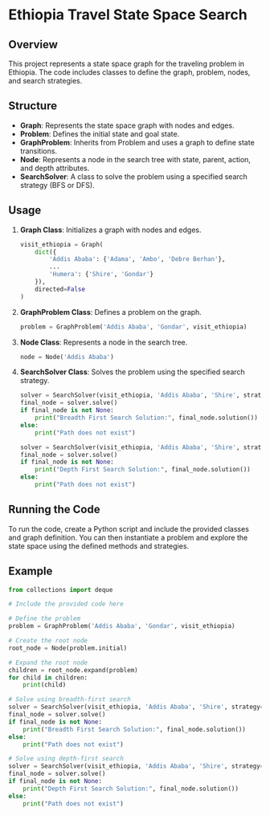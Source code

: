 # Ethiopia Travel State Space Search

## Overview

This project represents a state space graph for the traveling problem in Ethiopia. The code includes classes to define the graph, problem, nodes, and search strategies.

## Structure

- **Graph**: Represents the state space graph with nodes and edges.
- **Problem**: Defines the initial state and goal state.
- **GraphProblem**: Inherits from Problem and uses a graph to define state transitions.
- **Node**: Represents a node in the search tree with state, parent, action, and depth attributes.
- **SearchSolver**: A class to solve the problem using a specified search strategy (BFS or DFS).

## Usage

1. **Graph Class**: Initializes a graph with nodes and edges.
    ```python
    visit_ethiopia = Graph(
        dict({
            'Addis Ababa': {'Adama', 'Ambo', 'Debre Berhan'},
            ...
            'Humera': {'Shire', 'Gondar'}
        }),
        directed=False
    )
    ```

2. **GraphProblem Class**: Defines a problem on the graph.
    ```python
    problem = GraphProblem('Addis Ababa', 'Gondar', visit_ethiopia)
    ```

3. **Node Class**: Represents a node in the search tree.
    ```python
    node = Node('Addis Ababa')
    ```

4. **SearchSolver Class**: Solves the problem using the specified search strategy.
    ```python
    solver = SearchSolver(visit_ethiopia, 'Addis Ababa', 'Shire', strategy='bfs')
    final_node = solver.solve()
    if final_node is not None:
        print("Breadth First Search Solution:", final_node.solution())
    else:
        print("Path does not exist")

    solver = SearchSolver(visit_ethiopia, 'Addis Ababa', 'Shire', strategy='dfs')
    final_node = solver.solve()
    if final_node is not None:
        print("Depth First Search Solution:", final_node.solution())
    else:
        print("Path does not exist")
    ```

## Running the Code

To run the code, create a Python script and include the provided classes and graph definition. You can then instantiate a problem and explore the state space using the defined methods and strategies.

## Example

```python
from collections import deque

# Include the provided code here

# Define the problem
problem = GraphProblem('Addis Ababa', 'Gondar', visit_ethiopia)

# Create the root node
root_node = Node(problem.initial)

# Expand the root node
children = root_node.expand(problem)
for child in children:
    print(child)

# Solve using breadth-first search
solver = SearchSolver(visit_ethiopia, 'Addis Ababa', 'Shire', strategy='bfs')
final_node = solver.solve()
if final_node is not None:
    print("Breadth First Search Solution:", final_node.solution())
else:
    print("Path does not exist")

# Solve using depth-first search
solver = SearchSolver(visit_ethiopia, 'Addis Ababa', 'Shire', strategy='dfs')
final_node = solver.solve()
if final_node is not None:
    print("Depth First Search Solution:", final_node.solution())
else:
    print("Path does not exist")

